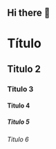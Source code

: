 ## Hi there 👋

<!--  Cabeçalho -->

# Título
## Titulo 2
### Titulo 3
#### Titulo 4
##### Titulo 5
###### Titulo 6



<!--
**Pinguuuuuuu/Pinguuuuuuu** is a ✨ _special_ ✨ repository because its `README.md` (this file) appears on your GitHub profile.

Here are some ideas to get you started:

- 🔭 I’m currently working on ...
- 🌱 I’m currently learning ...
- 👯 I’m looking to collaborate on ...
- 🤔 I’m looking for help with ...
- 💬 Ask me about ...
- 📫 How to reach me: ...
- 😄 Pronouns: ...
- ⚡ Fun fact: ...
-->
